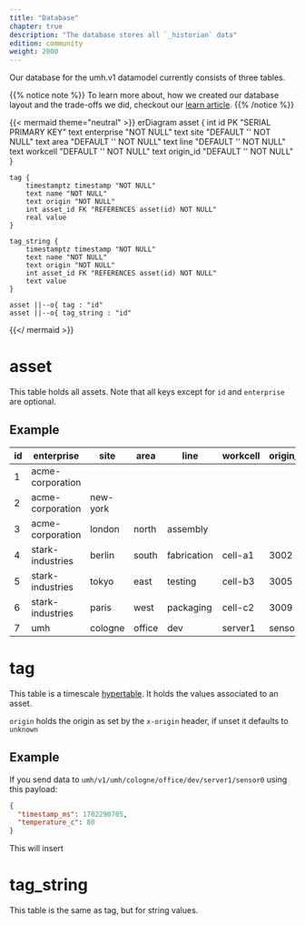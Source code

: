 ```yaml
---
title: "Database"
chapter: true
description: "The database stores all `_historian` data"
edition: community
weight: 2000
---
```


Our database for the umh.v1 datamodel currently consists of three tables.

{{% notice note %}}
To learn more about, how we created our database layout and the trade-offs we did, checkout our [learn article](https://learn.umh.app/lesson/data-modeling-in-the-unified-namespace-mqtt-kafka/).
{{% /notice %}}

{{< mermaid theme="neutral" >}}
erDiagram
    asset {
        int id PK "SERIAL PRIMARY KEY"
        text enterprise "NOT NULL"
        text site "DEFAULT '' NOT NULL"
        text area "DEFAULT '' NOT NULL"
        text line "DEFAULT '' NOT NULL"
        text workcell "DEFAULT '' NOT NULL"
        text origin_id "DEFAULT '' NOT NULL"
    }

    tag {
        timestamptz timestamp "NOT NULL"
        text name "NOT NULL"
        text origin "NOT NULL"
        int asset_id FK "REFERENCES asset(id) NOT NULL"
        real value
    }

    tag_string {
        timestamptz timestamp "NOT NULL"
        text name "NOT NULL"
        text origin "NOT NULL"
        int asset_id FK "REFERENCES asset(id) NOT NULL"
        text value
    }

    asset ||--o{ tag : "id"
    asset ||--o{ tag_string : "id"

{{</ mermaid >}}

# asset
This table holds all assets.
Note that all keys except for `id` and `enterprise` are optional.

## Example
| id | enterprise       | site     | area   | line        | workcell | origin_id |
|----|------------------|----------|--------|-------------|----------|-----------|
| 1  | acme-corporation |          |        |             |          |           |
| 2  | acme-corporation | new-york |        |             |          |           |
| 3  | acme-corporation | london   | north  | assembly    |          |           |
| 4  | stark-industries | berlin   | south  | fabrication | cell-a1  | 3002      |
| 5  | stark-industries | tokyo    | east   | testing     | cell-b3  | 3005      |
| 6  | stark-industries | paris    | west   | packaging   | cell-c2  | 3009      |
| 7  | umh              | cologne  | office | dev         | server1  | sensor0   |

# tag

This table is a timescale [hypertable](https://docs.timescale.com/use-timescale/latest/hypertables/about-hypertables/).
It holds the values associated to an asset.

`origin` holds the origin as set by the `x-origin` header, if unset it defaults to `unknown`

## Example
If you send data to `umh/v1/umh/cologne/office/dev/server1/sensor0` using this payload:
```json
{
  "timestamp_ms": 1702290705,
  "temperature_c": 80
}
```
This will insert 

# tag_string

This table is the same as tag, but for string values.